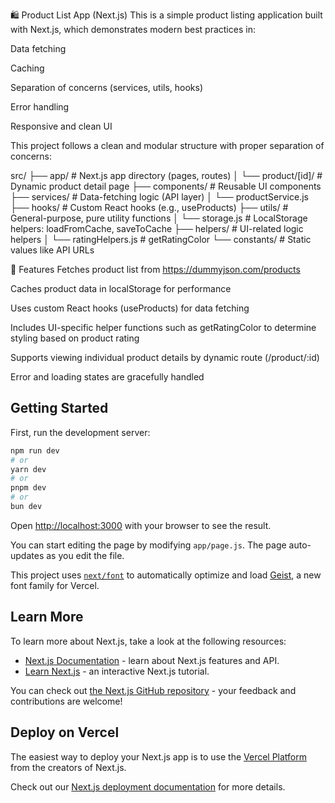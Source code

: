 🛍️ Product List App (Next.js)
This is a simple product listing application built with Next.js, which demonstrates modern best practices in:

Data fetching

Caching

Separation of concerns (services, utils, hooks)

Error handling

Responsive and clean UI


This project follows a clean and modular structure with proper separation of concerns:

src/
├── app/                 # Next.js app directory (pages, routes)
│   └── product/[id]/    # Dynamic product detail page
├── components/          # Reusable UI components
├── services/            # Data-fetching logic (API layer)
│   └── productService.js
├── hooks/               # Custom React hooks (e.g., useProducts)
├── utils/               # General-purpose, pure utility functions
│   └── storage.js       # LocalStorage helpers: loadFromCache, saveToCache
├── helpers/             # UI-related logic helpers
│   └── ratingHelpers.js # getRatingColor
└── constants/           # Static values like API URLs


🔧 Features
Fetches product list from https://dummyjson.com/products

Caches product data in localStorage for performance

Uses custom React hooks (useProducts) for data fetching

Includes UI-specific helper functions such as getRatingColor to determine styling based on product rating

Supports viewing individual product details by dynamic route (/product/:id)

Error and loading states are gracefully handled



## Getting Started

First, run the development server:

```bash
npm run dev
# or
yarn dev
# or
pnpm dev
# or
bun dev
```

Open [http://localhost:3000](http://localhost:3000) with your browser to see the result.

You can start editing the page by modifying `app/page.js`. The page auto-updates as you edit the file.

This project uses [`next/font`](https://nextjs.org/docs/app/building-your-application/optimizing/fonts) to automatically optimize and load [Geist](https://vercel.com/font), a new font family for Vercel.

## Learn More

To learn more about Next.js, take a look at the following resources:

- [Next.js Documentation](https://nextjs.org/docs) - learn about Next.js features and API.
- [Learn Next.js](https://nextjs.org/learn) - an interactive Next.js tutorial.

You can check out [the Next.js GitHub repository](https://github.com/vercel/next.js) - your feedback and contributions are welcome!

## Deploy on Vercel

The easiest way to deploy your Next.js app is to use the [Vercel Platform](https://vercel.com/new?utm_medium=default-template&filter=next.js&utm_source=create-next-app&utm_campaign=create-next-app-readme) from the creators of Next.js.

Check out our [Next.js deployment documentation](https://nextjs.org/docs/app/building-your-application/deploying) for more details.
